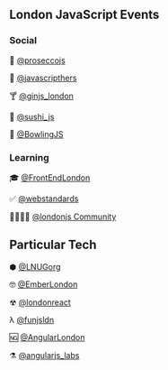 ## London JavaScript Events

### Social

🍾 [@proseccojs](https://twitter.com/proseccojs) 

💁 [@javascripthers](https://twitter.com/javascripthers) 

🍸 [@ginjs_london](https://twitter.com/ginjs_london) 

🍣 [@sushi_js](https://twitter.com/sushi_js) 

🎳 [@BowlingJS](https://twitter.com/BowlingJS) 

### Learning

🎓 [@FrontEndLondon](https://twitter.com/FrontEndLondon)

✅ [@webstandards](https://twitter.com/webstandards) 

👨‍👩‍👧‍👦  [@londonjs Community](https://twitter.co/london_js)

## Particular Tech 

⬢ [@LNUGorg](https://twitter.com/LNUGorg)

🤓 [@EmberLondon](https://twitter.com/EmberLondon)

☢ [@londonreact](https://twitter.com/londonreact)

λ [@funjsldn](https://twitter.com/funjsldn)

🆖 [@AngularLondon](https://twitter.com/AngularLondon)

⚗ [@angularjs_labs](https://twitter.com/angularjs_labs)

